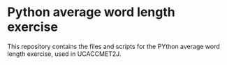 # Python average word length exercise

This repository contains the files and scripts for the PYthon average word length exercise, used in UCACCMET2J.